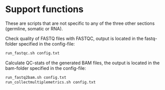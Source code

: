 # Support functions

These are scripts that are not specific to any of the three other sections (germline, somatic or RNA).

Check quality of FASTQ files with FASTQC, output is located in the fastq-folder specified in the config-file:
```bash
run_fastqc.sh config.txt
```

Calculate QC-stats of the generated BAM files, the output is located in the bam-folder specified in the config-file:
```bash
run_fastq2bam.sh config.txt
run_collectmultiplemetrics.sh config.txt
```

